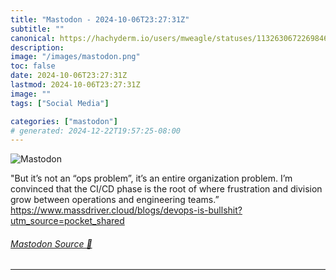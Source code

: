```yaml
---
title: "Mastodon - 2024-10-06T23:27:31Z"
subtitle: ""
canonical: https://hachyderm.io/users/mweagle/statuses/113263067226984672
description:
image: "/images/mastodon.png"
toc: false
date: 2024-10-06T23:27:31Z
lastmod: 2024-10-06T23:27:31Z
image: ""
tags: ["Social Media"]

categories: ["mastodon"]
# generated: 2024-12-22T19:57:25-08:00
---
```

![Mastodon](/images/mastodon.png)

<p>&quot;But it’s not an “ops problem”, it’s an entire organization problem. I’m convinced that the CI/CD phase is the root of where frustration and division grow between operations and engineering teams.”<br /><a href="https://www.massdriver.cloud/blogs/devops-is-bullshit?utm_source=pocket_shared" target="_blank" rel="nofollow noopener noreferrer" translate="no"><span class="invisible">https://www.</span><span class="ellipsis">massdriver.cloud/blogs/devops-</span><span class="invisible">is-bullshit?utm_source=pocket_shared</span></a></p>


###### [Mastodon Source 🐘](https://hachyderm.io/@mweagle/113263067226984672)

___
